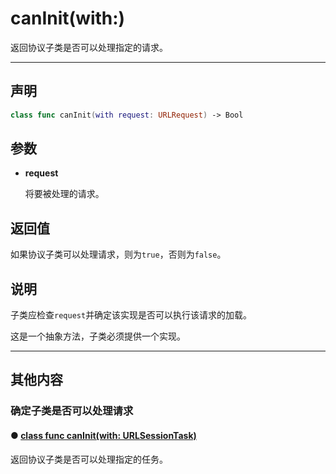 # canInit(with:)

返回协议子类是否可以处理指定的请求。

---
## 声明

```swift
class func canInit(with request: URLRequest) -> Bool
```

## 参数

* **request**

  将要被处理的请求。

## 返回值

如果协议子类可以处理请求，则为`true`，否则为`false`。

## 说明

子类应检查`request`并确定该实现是否可以执行该请求的加载。

这是一个抽象方法，子类必须提供一个实现。

---
## 其他内容

### 确定子类是否可以处理请求

#### ● [class func canInit(with: URLSessionTask)](./canInit-with-1.md)

返回协议子类是否可以处理指定的任务。